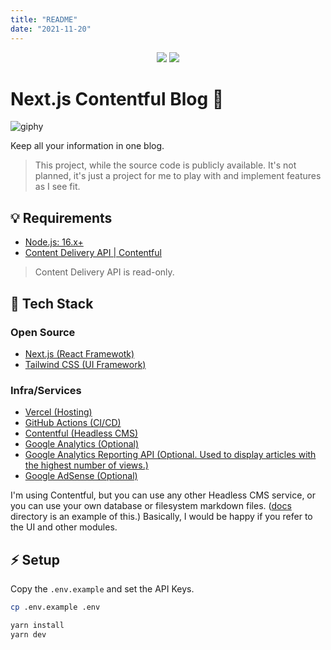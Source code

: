 ```yaml
---
title: "README"
date: "2021-11-20"
---
```


<p align="center">
  <img src="https://img.shields.io/badge/PRS-Welcome-7D83FD" />

  <img src="https://img.shields.io/badge/LICENSE-MIT-7D83FD" />
</p>

# Next.js Contentful Blog 💍

![giphy](https://user-images.githubusercontent.com/40055484/137597358-11a56edc-e311-4aac-b8d1-2a4b773ba8eb.gif)

Keep all your information in one blog.

> This project, while the source code is publicly available. It's not planned, it's just a project for me to play with and implement features as I see fit.

## 💡 Requirements

- [Node.js: 16.x+](https://nodejs.org/)
- [Content Delivery API | Contentful](https://www.contentful.com/developers/docs/references/content-delivery-api/)

> Content Delivery API is read-only.

## 👀 Tech Stack

### Open Source

- [Next.js (React Framewotk)](https://nextjs.org/)
- [Tailwind CSS (UI Framework)](https://tailwindcss.com/)

### Infra/Services

- [Vercel (Hosting)](https://vercel.com/)
- [GitHub Actions (CI/CD)](https://github.co.jp/features/actions)
- [Contentful (Headless CMS)](https://www.contentful.com/)
- [Google Analytics (Optional)](https://marketingplatform.google.com/intl/ja/about/analytics/)
- [Google Analytics Reporting API (Optional. Used to display articles with the highest number of views.)](https://developers.google.com/analytics/devguides/reporting/core/v4)
- [Google AdSense (Optional)](https://www.google.com/intl/ja_jp/adsense/start/)

I'm using Contentful, but you can use any other Headless CMS service, or you can use your own database or filesystem markdown files. ([docs](https://github.com/RyuNIshimura/nextjs-blog/tree/main/docs) directory is an example of this.) Basically, I would be happy if you refer to the UI and other modules.

## ⚡️ Setup

Copy the `.env.example` and set the API Keys.

```bash
cp .env.example .env
```

```bash
yarn install
yarn dev
```
